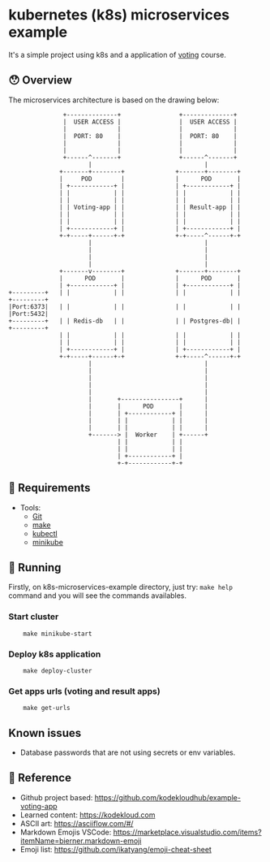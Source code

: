 # kubernetes (k8s) microservices example

It's a simple project using k8s and a application of [voting](https://github.com/kodekloudhub/example-voting-app) course.

## :hushed: Overview

The microservices architecture is based on the drawing below:

``` code
               +--------------+                +--------------+
               |  USER ACCESS |                |  USER ACCESS |
               |              |                |              |
               |  PORT: 80    |                |  PORT: 80    |
               |              |                |              |
               |              |                |              |
               +------^-------+                +------^-------+
                      |                               |
              +-------+--------+              +-------+--------+
              |     POD        |              |      POD       |
              | +------------+ |              | +------------+ |
              | |            | |              | |            | |
              | |            | |              | |            | |
              | | Voting-app | |              | | Result-app | |
              | |            | |              | |            | |
              | |            | |              | |            | |
              | +------------+ |              | +------------+ |
              +-+-----+------+-+              +-+-----^------+-+
                      |                               |
                      |                               |
                      |                               |
                      |                               |
              +-------v--------+              +-------+--------+
              |      POD       |              |      POD       |
              | +------------+ |              | +------------+ |
+---------+   | |            | |              | |            | |     +---------+
|Port:6373|   | |            | |              | |            | |     |Port:5432|
+---------+   | | Redis-db   | |              | | Postgres-db| |     +---------+
              | |            | |              | |            | |
              | |            | |              | |            | |
              | +------------+ |              | +------------+ |
              +-+-----+------+-+              +-+-----^------+-+
                      |                               |
                      |                               |
                      |                               |
                      |                               |
                      |                               |
                      |       +----------------+      |
                      |       |      POD       |      |
                      |       | +------------+ |      |
                      |       | |            | |      |
                      |       | |            | |      |
                      +-------> |  Worker    | +------+
                              | |            | |
                              | |            | |
                              | +------------+ |
                              +-+------------+-+
```

## :memo: Requirements

- Tools: 
  - [Git](https://git-scm.com/)
  - [make](https://howtoinstall.co/pt/make)
  - [kubectl](https://kubernetes.io/docs/tasks/tools/)
  - [minikube](https://minikube.sigs.k8s.io/docs/start/)
  
## :blue_car: Running

Firstly, on k8s-microservices-example directory, just try: `make help` command and you will see the commands availables.

### Start cluster

        make minikube-start

### Deploy k8s application

        make deploy-cluster

### Get apps urls (voting and result apps)

        make get-urls

## Known issues

* Database passwords that are not using secrets or env variables.

## :bookmark_tabs: Reference

* Github project based: https://github.com/kodekloudhub/example-voting-app
* Learned content: https://kodekloud.com
* ASCII art: https://asciiflow.com/#/
* Markdown Emojis VSCode: https://marketplace.visualstudio.com/items?itemName=bierner.markdown-emoji
* Emoji list: https://github.com/ikatyang/emoji-cheat-sheet
